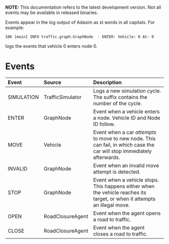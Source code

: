 **NOTE:** This documentation refers to the latest development version. Not all events may be available in released binaries.

Events appear in the log output of Adasim as st words in all capitals. For example:

```
106 [main] INFO traffic.graph.GraphNode  - ENTER: Vehicle: 0 At: 0
```

logs the events that vehicle 0 enters node 0.

# Events #

| **Event** | **Source** | **Description** |
|:----------|:-----------|:----------------|
| SIMULATION | TrafficSimulator | Logs a new simulation cycle. The suffix contains the number of the cycle. |
| ENTER | GraphNode | Event when a vehicle enters a node. Vehicle ID and Node ID follow. |
| MOVE | Vehicle | Event when a car _attempts_ to move to new node. This can fail, in which case the car will stop immediately afterwards. |
| INVALID | GraphNode | Event when an invalid move attempt is detected. |
| STOP | GraphNode | Event when a vehicle stops. This happens either when the vehicle reaches its target, or when it attempts an illegal move. |
| OPEN | RoadClosureAgent | Event when the agent opens a road to traffic. |
| CLOSE | RoadClosureAgent | Event when the agent closes a road to traffic. |